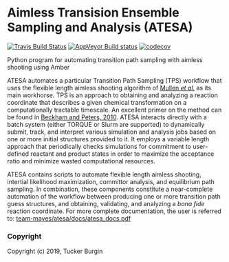 Aimless Transision Ensemble Sampling and Analysis (ATESA)
==============================
[//]: # (Badges)
[![Travis Build Status](https://travis-ci.com/team-mayes/atesa.png)](https://travis-ci.com/team-mayes/atesa)
[![AppVeyor Build status](https://ci.appveyor.com/api/projects/status/project/tuckerburgin/atesa/branch/master?svg=true)](https://ci.appveyor.com/project/tuckerburgin/atesa/branch/master)
[![codecov](https://codecov.io/gh/team-mayes/atesa/branch/master/graph/badge.svg)](https://codecov.io/gh/team-mayes/atesa/branch/master)

Python program for automating transition path sampling with aimless shooting using Amber

ATESA automates a particular Transition Path Sampling (TPS) workflow that uses the flexible length aimless shooting algorithm of [Mullen *et al.*](http://doi.org/10.1021/acs.jctc.5b00032) as its main workhorse. TPS is an approach to obtaining and analyzing a reaction coordinate that describes a given chemical transformation on a computationally tractable timescale. An excellent primer on the method can be found in [Beckham and Peters, 2010](https://pubs.acs.org/doi/abs/10.1021/bk-2010-1052.ch013). ATESA interacts directly with a batch system (either TORQUE or Slurm are supported) to dynamically submit, track, and interpret various simulation and analysis jobs based on one or more initial structures provided to it. It employs a variable length approach that periodically checks simulations for commitment to user-defined reactant and product states in order to maximize the acceptance ratio and minimize wasted computational resources.

ATESA contains scripts to automate flexible length aimless shooting, intertial likelihood maximization, committor analysis, and equilibrium path sampling. In combination, these components constitute a near-complete automation of the workflow between producing one or more transition path guess structures, and obtaining, validating, and analyzing a *bona fide* reaction coordinate. For more complete documentation, the user is referred to: [team-mayes/atesa/docs/atesa_docs.pdf](https://github.com/team-mayes/ATESA/blob/master/docs/atesa_docs.pdf)

### Copyright

Copyright (c) 2019, Tucker Burgin

